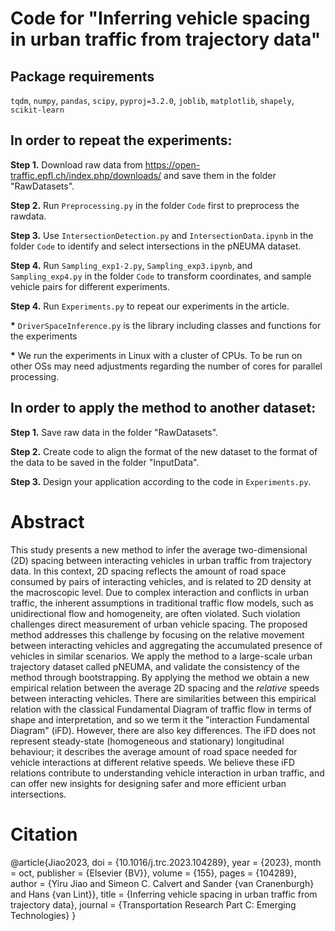# Code for "Inferring vehicle spacing in urban traffic from trajectory data"

## Package requirements
`tqdm`, `numpy`, `pandas`, `scipy`, `pyproj=3.2.0`, `joblib`, `matplotlib`, `shapely`, `scikit-learn`

## In order to repeat the experiments:

__Step 1.__ Download raw data from <https://open-traffic.epfl.ch/index.php/downloads/> and save them in the folder "RawDatasets".

__Step 2.__ Run `Preprocessing.py` in the folder `Code` first to preprocess the rawdata.

__Step 3.__ Use `IntersectionDetection.py` and `IntersectionData.ipynb` in the folder `Code` to identify and select intersections in the pNEUMA dataset.

__Step 4.__ Run `Sampling_exp1-2.py`, `Sampling_exp3.ipynb`, and `Sampling_exp4.py` in the folder `Code` to transform coordinates, and sample vehicle pairs for different experiments.

__Step 4.__ Run `Experiments.py` to repeat our experiments in the article.

__*__ `DriverSpaceInference.py` is the library including classes and functions for the experiments

__*__ We run the experiments in Linux with a cluster of CPUs. To be run on other OSs may need adjustments regarding the number of cores for parallel processing.

## In order to apply the method to another dataset:

__Step 1.__ Save raw data in the folder "RawDatasets".

__Step 2.__ Create code to align the format of the new dataset to the format of the data to be saved in the folder "InputData".

__Step 3.__ Design your application according to the code in `Experiments.py`.


# Abstract
This study presents a new method to infer the average two-dimensional (2D) spacing between interacting vehicles in urban traffic from trajectory data. In this context, 2D spacing reflects the amount of road space consumed by pairs of interacting vehicles, and is related to 2D density at the macroscopic level. Due to complex interaction and conflicts in urban traffic, the inherent assumptions in traditional traffic flow models, such as unidirectional flow and homogeneity, are often violated. Such violation challenges direct measurement of urban vehicle spacing. The proposed method addresses this challenge by focusing on the relative movement between interacting vehicles and aggregating the accumulated presence of vehicles in similar scenarios. We apply the method to a large-scale urban trajectory dataset called pNEUMA, and validate the consistency of the method through bootstrapping. By applying the method we obtain a new empirical relation between the average 2D spacing and the _relative_ speeds between interacting vehicles. There are similarities between this empirical relation with the classical Fundamental Diagram of traffic flow in terms of shape and interpretation, and so we term it the "interaction Fundamental Diagram" (iFD). However, there are also key differences. The iFD does not represent steady-state (homogeneous and stationary) longitudinal behaviour; it describes the average amount of road space needed for vehicle interactions at different relative speeds. We believe these iFD relations contribute to understanding vehicle interaction in urban traffic, and can offer new insights for designing safer and more efficient urban intersections.

# Citation
@article{Jiao2023,
  doi = {10.1016/j.trc.2023.104289},
  year = {2023},
  month = oct,
  publisher = {Elsevier {BV}},
  volume = {155},
  pages = {104289},
  author = {Yiru Jiao and Simeon C. Calvert and Sander {van Cranenburgh} and Hans {van Lint}},
  title = {Inferring vehicle spacing in urban traffic from trajectory data},
  journal = {Transportation Research Part C: Emerging Technologies}
}
